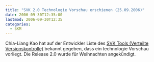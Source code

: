 ```yaml
---
title: "SVK 2.0 Technologie Vorschau erschienen (25.09.2006)"
date: 2006-09-30T12:35:00
lastmod: 2006-09-30T12:35
categories:
  - SKM
---
```

Chia-Liang Kao hat auf der Entwickler Liste des <a href="http://svk.elixus.org"  title="SVK Tool">SVK Tools (Verteilte Versionskontrolle)</a> bekannt gegeben, dass ein technologie Vorschau vorliegt. Die Release 2.0 wurde für Weihnachten angekündigt.
